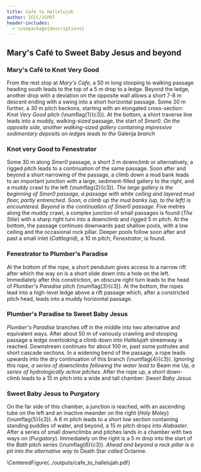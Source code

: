 ```yaml
---
title: Cafe to Hallelujah
author: ICCC/JSPDT
header-includes:
  - \usepackage{descriptions}
---
```


## Mary's Café to Sweet Baby Jesus and beyond

### Mary's Café to Knot Very Good

From the rest stop at _Mary's Cafe_, a 50 m long stooping to walking passage heading south leads to the top of a 5 m drop to a ledge.
Beyond the ledge, another drop with a deviation on the opposite wall allows a short 7-8 m descent ending with a swing into a short horizontal passage.
Some 20 m further, a 30 m pitch beckons, starting with an elongated cross-section: _Knot Very Good_ pitch (\numflag{1}{c3}).
At the bottom, a short traverse line leads into a muddy, walking-sized passage, the start of _Smer0_.
_On the opposite side, another walking-sized gallery containing impressive sedimentary deposits on ledges leads to the_ Galerija _branch_

### Knot very Good to Fenestrator

Some 30 m along _Smer0_ passage, a short 3 m downclimb or alternatively, a rigged pitch leads to a continuation of the same passage.
Soon after and beyond a short narrowing of the passage, a climb down a mud bank leads to an important junction with a large, sediment-filled gallery to the right, and a muddy crawl to the left (\numflag{2}{c3}).
_The large gallery is the beginning of Smer0 passage, a passage with white ceiling and layered mud floor, partly entrenched. Soon, a climb up the mud banks (up, to the left) is encountered. Beyond is the continuation of Smer0 passage._
Five metres along the muddy crawl, a complex junction of small passages is found (_The Stile_) with a sharp right turn into a downclimb and rigged 5 m pitch.
At the bottom, the passage continues downwards past shallow pools, with a low ceiling and the occasional rock pillar.
Deeper pools follow soon after and past a small inlet (_Cattlegrid_), a 10 m pitch, _Fenestrator_, is found.

### Fenestrator to Plumber's Paradise

At the bottom of the rope, a short pendulum gives access to a narrow rift after which the way on is a short slide down into a hole on the left.
Immediately after this constriction, an obscure right turn leads to the head of _Plumber's Paradise_ pitch (\numflag{3}{c3}).
At the bottom, the ropes lead into a high-level ledge above a rift passage which, after a constricted pitch head, leads into a muddy horizontal passage.

### Plumber's Paradise to Sweet Baby Jesus

_Plumber's Paradise_ branches off in the middle into two alternative and equivalent ways.
After about 50 m of variously crawling and stooping passage a ledge overlooking a climb down into _Hallelujah_ streamway is reached.
Downstream continues for about 100 m, past some potholes and short cascade sections.
In a widening bend of the passage, a rope leads upwards into the dry continuation of this branch (\numflag{4}{c3}).
_Ignoring this rope, a series of downclimbs following the water lead to_ Beam me Up, _a series of hydrologically active pitches._
After the rope up, a short down-climb leads to a 15 m pitch into a wide and tall chamber: _Sweet Baby Jesus_.

### Sweet Baby Jesus to Purgatory

On the far side of this chamber, a junction is reached, with an ascending tube on the left and an inactive meander on the right (_Holy Moley_) (\numflag{5}{c3}).
A 6 m pitch leads to a short low section containing standing puddles of water, and beyond, a 15 m pitch drops into _Alabaster_.
After a series of small downclimbs and pitches lands in a chamber with two ways on (_Purgatory_).
Immediately on the right is a 5 m drop into the start of the _Bath_ pitch series (\numflag{6}{c3}).
_Ahead and beyond a rock pillar is a pit into the alternative way to_ Death Star _called_ Octarine.

<!--

In _Bath_, several small 5 m pitches separated by low sections eventually lead to a series of longer drops eventually landing in a chamber with a large pool of water, with a window on the opposite side (\numflag{7}{c3}).
To the right is a low passage leading to another pitch head (_Canticle for Migovec_), and the deepest passages of the Hallelujah branch.
Going up into the window leads into the connection with _Octarine_ and the way on to _Death Star_. -->

\CenteredFigure{../outputs/cafe_to_hallelujah.pdf}
